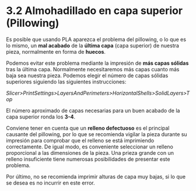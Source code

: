# 3.2 Almohadillado en capa superior (Pillowing)

Es posible que usando PLA aparezca el problema del pillowing, o lo que es lo mismo, un **mal acabado** de la **última capa** (capa superior) de nuestra pieza, normalmente en forma de **huecos**.

Podemos evitar este problema mediante la impresión de **más capas sólidas** tras la última capa. Normalmente necesitaremos más capas cuanto más baja sea nuestra pieza. Podemos elegir el número de capas sólidas superiores siguiendo las siguientes instrucciones:

  *Slicer>PrintSettings>LayersAndPerimeters>HorizontalShells>SolidLayers>Top*
  
El número aproximado de capas necesarias para un buen acabado de la capa superior ronda los **3-4**.

Conviene tener en cuenta que un **relleno defectuoso** es el principal causante del pillowing, por lo que se recomienda vigilar la pieza durante su impresión para comprobar que el relleno se está imprimiendo correctamente. De igual modo, es conveniente seleccionar un relleno proporcional a las dimensiones de la pieza. Una prieza grande con un relleno insuficiente tiene numerosas posibilidades de presentar este problema.

Por último, no se recomienda imprimir alturas de capa muy bajas, si lo que se desea es no incurrir en este error. 
